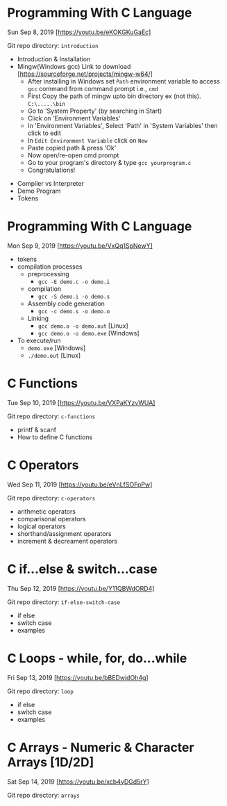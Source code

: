 # Programming With C Language

Sun Sep 8, 2019 [https://youtu.be/eKOKGKuGaEc]

Git repo directory: `introduction`

- Introduction & Installation
- Mingw(Windows gcc) Link to download
  [https://sourceforge.net/projects/mingw-w64/]
  - After installing in Windows set `Path` environment variable to access `gcc` command from command prompt i.e., `cmd`
  - First Copy the path of mingw upto bin directory ex (not this). `C:\.....\bin`
  - Go to 'System Property' (by searching in Start)
  - Click on 'Environment Variables'
  - In 'Environment Variables', Select 'Path' in 'System Variables' then click to edit
  - In `Edit Environment Variable` click on `New`
  - Paste copied path & press 'Ok'
  - Now open/re-open cmd prompt
  - Go to your program's directory & type `gcc yourprogram.c`
  - Congratulations!

* Compiler vs Interpreter
* Demo Program
* Tokens

# Programming With C Language

Mon Sep 9, 2019 [https://youtu.be/VxQq1SpNewY]

- tokens
- compilation processes
  - preprocessing
    - `gcc -E demo.c -o demo.i`
  - compilation
    - `gcc -S demo.i -o demo.s`
  - Assembly code generation
    - `gcc -c demo.s -o demo.o`
  - Linking
    - `gcc demo.o -o demo.out` [Linux]
    - `gcc demo.o -o demo.exe` [Windows]
- To execute/run
  - `demo.exe` [Windows]
  - `./demo.out` [Linux]

# C Functions

Tue Sep 10, 2019 [https://youtu.be/VXPaKYzvWUA]

Git repo directory: `c-functions`

- printf & scanf
- How to define C functions

# C Operators

Wed Sep 11, 2019 [https://youtu.be/eVnLfSOFpPw]

Git repo directory: `c-operators`

- arithmetic operators
- comparisonal operators
- logical operators
- shorthand/assignment operators
- increment & decreament operators

# C if...else & switch...case

Thu Sep 12, 2019 [https://youtu.be/Y11QBWdORD4]

Git repo directory: `if-else-switch-case`

- if else
- switch case
- examples

# C Loops - while, for, do...while

Fri Sep 13, 2019 [https://youtu.be/bBEDwjdOh4g]

Git repo directory: `loop`

- if else
- switch case
- examples

# C Arrays - Numeric & Character Arrays [1D/2D]

Sat Sep 14, 2019 [https://youtu.be/xcb4yDGd5rY]

Git repo directory: `arrays`
